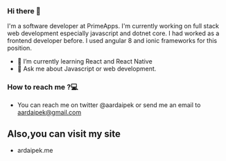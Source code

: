 ### Hi there 👋



 I'm a software developer at PrimeApps. I'm currently working on full stack web development especially javascript and dotnet core. I had worked as a frontend developer before. I used angular 8 and ionic frameworks for this position.

- 🌱 I’m currently learning React and React Native
- 💬 Ask me about Javascript or web development.


### How to reach me ?💻
    
  - You can reach me on twitter @aardaipek or send me an email to aardaipek@gmail.com

## Also,you can visit my site

- ardaipek.me

